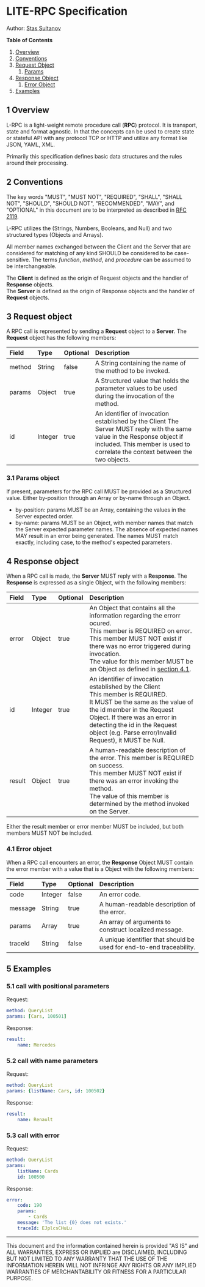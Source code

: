 # LITE-RPC Specification

Author: [Stas Sultanov](https://github.com/stas-sultanov)

**Table of Contents**

1.  [Overview](#overview)
2.  [Conventions](#conventions)
3.  [Request Object](#request_object)
    1.  [Params](#params)
4.  [Response Object](#response_object)
    1.  [Error Object](#error_object)
5.  [Examples](#examples)

## 1 Overview

L-RPC is a light-weight remote procedure call (**RPC**) protocol.
It is transport, state and format agnostic.
In that the concepts can be used to create state or stateful API with any protocol TCP or HTTP and utilize any format like JSON, YAML, XML.

Primarily this specification defines basic data structures and the rules around their processing.

## 2 Conventions

The key words "MUST", "MUST NOT", "REQUIRED", "SHALL", "SHALL NOT", "SHOULD", "SHOULD NOT", "RECOMMENDED", "MAY", and "OPTIONAL" in this document are to be interpreted as described in [RFC 2119](http://www.ietf.org/rfc/rfc2119.txt).

L-RPC utilizes the (Strings, Numbers, Booleans, and Null) and two structured types (Objects and Arrays).

All member names exchanged between the Client and the Server that are considered for matching of any kind SHOULD be considered to be case-sensitive. The terms *function*, *method*, and *procedure* can be assumed to be interchangeable.

The **Client** is defined as the origin of Request objects and the handler of **Response** objects.  
The **Server** is defined as the origin of Response objects and the handler of **Request** objects.  

## 3 Request object

A RPC call is represented by sending a **Request** object to a **Server**. The **Request** object has the following members:

| Field | Type | Optional | Description |
|:------|:------|:------|:------|
| method | String | false | A String containing the name of the method to be invoked. |
| params | Object | true | A Structured value that holds the parameter values to be used during the invocation of the method. |
| id | Integer | true | An identifier of invocation established by the Client The Server MUST reply with the same value in the Response object if included. This member is used to correlate the context between the two objects.|

### 3.1 Params object

If present, parameters for the RPC call MUST be provided as a Structured value. Either by-position through an Array or by-name through an Object.

*   by-position: params MUST be an Array, containing the values in the Server expected order.
*   by-name: params MUST be an Object, with member names that match the Server expected parameter names. The absence of expected names MAY result in an error being generated. The names MUST match exactly, including case, to the method's expected parameters.

## 4 Response object

When a RPC call is made, the **Server** MUST reply with a **Response**. The **Response** is expressed as a single Object, with the following members:

| Field | Type | Optional | Description |
|:------|:------|:------|:------|
| error | Object | true | An Object that contains all the information regarding the errorr ocured.<br/>This member is REQUIRED on error.<br/> This member MUST NOT exist if there was no error triggered during invocation.<br/> The value for this member MUST be an Object as defined in [section 4.1](#error_object).|
| id | Integer | true | An identifier of invocation established by the Client<br/> This member is REQUIRED.<br/>  It MUST be the same as the value of the id member in the Request Object.  If there was an error in detecting the id in the Request object (e.g. Parse error/Invalid Request), it MUST be Null.|
| result | Object | true | A human-readable description of the error. This member is REQUIRED on success.<br/> This member MUST NOT exist if there was an error invoking the method.<br/> The value of this member is determined by the method invoked on the Server.|

Either the result member or error member MUST be included, but both members MUST NOT be included.

### 4.1 Error object

When a RPC call encounters an error, the **Response** Object MUST contain the error member with a value that is a Object with the following members:

| Field | Type | Optional | Description |
|:------|:------|:------|:------|
| code | Integer | false | An error code. |
| message | String | true | A human-readable description of the error. |
| params | Array | true | An array of arguments to construct localized message. |
| traceId | String | false | A unique identifier that should be used for end-to-end traceability. |

## 5 Examples

### 5.1 call with positional parameters

Request:
```yaml
method: QueryList
params: [Cars, 100501]
```
Response:
```yaml
result:
    name: Mercedes
```

### 5.2 call with name parameters

Request:
```yaml
method: QueryList
params: {listName: Cars, id: 100502}
```
Response:
```yaml
result:
    name: Renault
```

### 5.3 call with error

Request:
```yaml
method: QueryList
params:
    listName: Cards
    id: 100500
```
Response:
```yaml
error:
    code: 190
    params:
        - Cards
    message: 'The list {0} does not exists.'
    traceId: EJplcsCHuLu
```

---

This document and the information contained herein is provided "AS IS" and ALL WARRANTIES, EXPRESS OR IMPLIED are DISCLAIMED, INCLUDING BUT NOT LIMITED TO ANY WARRANTY THAT THE USE OF THE INFORMATION HEREIN WILL NOT INFRINGE ANY RIGHTS OR ANY IMPLIED WARRANTIES OF MERCHANTABILITY OR FITNESS FOR A PARTICULAR PURPOSE.
